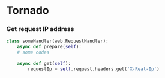 # Tornado

### Get request IP address

```python
class someHandler(web.RequestHandler):
	async def prepare(self):
    # some codes
	
	async def get(self):
		requestIp = self.request.headers.get('X-Real-Ip')
```